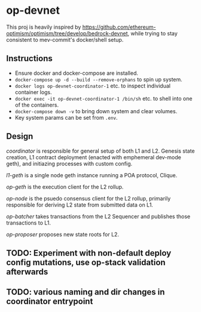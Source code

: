 # op-devnet

This proj is heavily inspired by https://github.com/ethereum-optimism/optimism/tree/develop/bedrock-devnet, while trying to stay consistent to mev-commit's docker/shell setup.

## Instructions
* Ensure docker and docker-compose are installed. 
* `docker-compose up -d --build --remove-orphans` to spin up system. 
* `docker logs op-devnet-coordinator-1` etc. to inspect individual container logs.
* `docker exec -it op-devnet-coordinator-1 /bin/sh` etc. to shell into one of the containers. 
* `docker-compose down -v` to bring down system and clear volumes.
* Key system params can be set from `.env`.

## Design

*coordinator* is responsible for general setup of both L1 and L2. Genesis state creation, L1 contract deployment (enacted with emphemeral dev-mode geth), and initiazing processes with custom config.

*l1-geth* is a single node geth instance running a POA protocol, Clique. 

*op-geth* is the execution client for the L2 rollup. 

*op-node* is the psuedo consensus client for the L2 rollup, primarily responsible for deriving L2 state from submitted data on L1. 

*op-batcher* takes transactions from the L2 Sequencer and publishes those transactions to L1.

*op-proposer* proposes new state roots for L2.

## TODO: Experiment with non-default deploy config mutations, use op-stack validation afterwards 

## TODO: various naming and dir changes in coordinator entrypoint 
